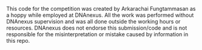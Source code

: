 This code for the competition was created by Arkarachai Fungtammasan as a hoppy while employed at DNAnexus. All the work was performed without DNAnexus supervision and was all done outside the working hours or resources. DNAnexus does not endorse this submission/code and is not responsible for the misinterpretation or mistake caused by information in this repo. 
